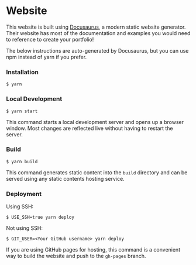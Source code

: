 # Website

This website is built using [Docusaurus](https://docusaurus.io/), a modern static website generator.
Their website has most of the documentation and examples you would need to reference to create your portfolio!

The below instructions are auto-generated by Docusaurus, but you can use npm instead of yarn if you prefer.

### Installation

```
$ yarn
```

### Local Development

```
$ yarn start
```

This command starts a local development server and opens up a browser window. Most changes are reflected live without having to restart the server.

### Build

```
$ yarn build
```

This command generates static content into the `build` directory and can be served using any static contents hosting service.

### Deployment

Using SSH:

```
$ USE_SSH=true yarn deploy
```

Not using SSH:

```
$ GIT_USER=<Your GitHub username> yarn deploy
```

If you are using GitHub pages for hosting, this command is a convenient way to build the website and push to the `gh-pages` branch.
